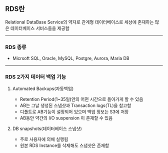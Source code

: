 ## RDS란
Relational DataBase Service의 약자로 관계형 데이터베이스로 세상에 존재하는 많은 데이터베이스 서비스들을 제공함

---
### RDS 종류
* Micrsoft SQL, Oracle, MySQL, Postgre, Aurora, Maria DB

---
### RDS 2가지 데이터 백업 기능
1. Automated Backups(자동백업)  
    * Retention Period(1~35일)안의 어떤 시간으로 돌아가게 할 수 있음
    * AB는 그날 생성된 스냅샷과 Transaction logs(TL)을 참고함
    * 디폴트로 AB기능이 설정되어 있으며 백업 정보는 S3에 저장
    * AB동안 약간의 I/O suspension 이 존재할 수 있음

2. DB snapshots(데이터베이스 스냅샷)
    * 주로 사용자에 의해 실행됨
    * 원본 RDS Instance를 삭제해도 스냅샷은 존재함